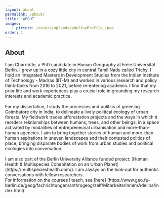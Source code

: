```yaml
---
layout: about
permalink: /about/
title: 'ABOUT'
images:
   - picture: /assets/uploads/adelinaProfile.jpeg
order: 1
---
```

## About

<div style="text-align: left">
I am Charrlotte, a PhD candidate in Human Geography at Freie Universität Berlin. I grew up in a cozy little city in central Tamil Nadu called Trichy. I hold an Integrated Masters in Development Studies from the Indian Institute of Technology - Madras (IIT-M) and worked in various research and policy think-tanks from 2016 to 2021, before re-entering academia. I find that my prior life and work experiences play a crucial role in grounding my research interests and academic practice.
</div>

<br>

<div style="text-align: left">
For my dissertation, I study the processes and politics of greening Coimbatore city in India, to delineate a lively political ecology of urban forests. My fieldwork traces afforestation projects and the ways in which it reorders relationships between humans, trees, and other beings, in a space activated by modalities of entrepreneurial urbanisation and more-than-human agencies. I aim to bring together stories of human and more-than-human aspirations in uneven landscapes and their contested politics of place, bringing disparate bodies of work from urban studies and political ecologies into conversation.
</div>

<br>

<div style="text-align: left">
I am also part of the Berlin University Alliance funded project: [Human Health & Multispecies Cohabitation on an Urban Planet] (https://multispecieshealth.com/). I am always on the look-out for authentic conversations with fellow researchers.

<br>
<div style="text-align: left">
<style>
   a.link { color: #013220; }
   a.link:hover { color: #0099ff; } 
   a.link { text-decoration: underline }
   a.link:visited {colour: #cc00ff}
</style>
For information on the courses I teach, see [here] (https://www.geo.fu-berlin.de/geog/fachrichtungen/anthrogeog/zelf/MitarbeiterInnen/Adelina/index.html)
</a>
</div>
